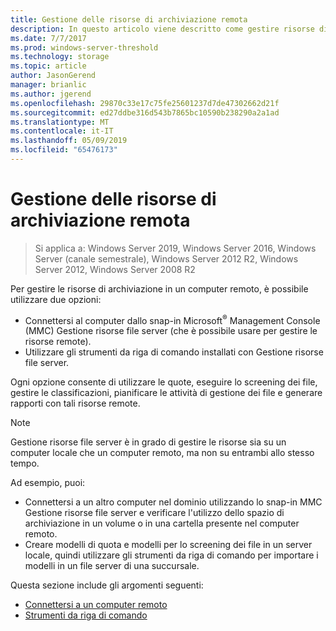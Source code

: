 ```yaml
---
title: Gestione delle risorse di archiviazione remota
description: In questo articolo viene descritto come gestire risorse di archiviazione in un computer remoto
ms.date: 7/7/2017
ms.prod: windows-server-threshold
ms.technology: storage
ms.topic: article
author: JasonGerend
manager: brianlic
ms.author: jgerend
ms.openlocfilehash: 29870c33e17c75fe25601237d7de47302662d21f
ms.sourcegitcommit: ed27ddbe316d543b7865bc10590b238290a2a1ad
ms.translationtype: MT
ms.contentlocale: it-IT
ms.lasthandoff: 05/09/2019
ms.locfileid: "65476173"
---
```

# <a name="managing-remote-storage-resources"></a>Gestione delle risorse di archiviazione remota

> Si applica a: Windows Server 2019, Windows Server 2016, Windows Server (canale semestrale), Windows Server 2012 R2, Windows Server 2012, Windows Server 2008 R2

Per gestire le risorse di archiviazione in un computer remoto, è possibile utilizzare due opzioni:

-   Connettersi al computer dallo snap-in Microsoft<sup>®</sup> Management Console (MMC) Gestione risorse file server (che è possibile usare per gestire le risorse remote).
-   Utilizzare gli strumenti da riga di comando installati con Gestione risorse file server.

Ogni opzione consente di utilizzare le quote, eseguire lo screening dei file, gestire le classificazioni, pianificare le attività di gestione dei file e generare rapporti con tali risorse remote.

> [!Note]
> Gestione risorse file server è in grado di gestire le risorse sia su un computer locale che un computer remoto, ma non su entrambi allo stesso tempo.

Ad esempio, puoi:

-   Connettersi a un altro computer nel dominio utilizzando lo snap-in MMC Gestione risorse file server e verificare l'utilizzo dello spazio di archiviazione in un volume o in una cartella presente nel computer remoto.
-   Creare modelli di quota e modelli per lo screening dei file in un server locale, quindi utilizzare gli strumenti da riga di comando per importare i modelli in un file server di una succursale.

Questa sezione include gli argomenti seguenti:

-   [Connettersi a un computer remoto](connect-to-remote-computer.md)
-   [Strumenti da riga di comando](command-line-tools.md)
